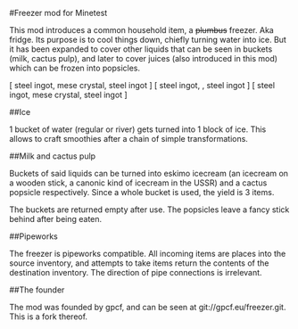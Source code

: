#Freezer mod for Minetest

This mod introduces a common household item, a ~~plumbus~~ freezer. Aka fridge. Its purpose
is to cool things down, chiefly turning water into ice. But it has been expanded to cover
other liquids that can be seen in buckets (milk, cactus pulp), and later to cover juices 
(also introduced in this mod) which can be frozen into popsicles.

[ steel ingot, mese crystal, steel ingot ]
[ steel ingot,             , steel ingot ]
[ steel ingot, mese crystal, steel ingot ]

##Ice

1 bucket of water (regular or river) gets turned into 1 block of ice. This allows to craft
smoothies after a chain of simple transformations.

##Milk and cactus pulp

Buckets of said liquids can be turned into eskimo icecream (an icecream on a wooden stick,
a canonic kind of icecream in the USSR) and a cactus popsicle respectively. Since a whole 
bucket is used, the yield is 3 items.

The buckets are returned empty after use. The popsicles leave a fancy stick behind after being eaten.

##Pipeworks

The freezer is pipeworks compatible. All incoming items are places into the source 
inventory, and attempts to take items return the contents of the destination inventory. 
The direction of pipe connections is irrelevant.

##The founder

The mod was founded by gpcf, and can be seen at git://gpcf.eu/freezer.git. 
This is a fork thereof.